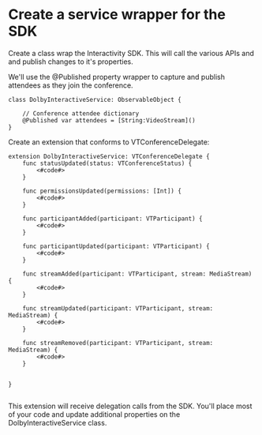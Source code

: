 # Create a service wrapper for the SDK

Create a class wrap the Interactivity SDK.  This will call the various APIs and and publish changes to it's properties.

We'll use the @Published property wrapper to capture  and publish attendees as they join the conference.

```
class DolbyInteractiveService: ObservableObject {

    // Conference attendee dictionary
    @Published var attendees = [String:VideoStream]()
}
```

Create an extension that conforms to VTConferenceDelegate:

```
extension DolbyInteractiveService: VTConferenceDelegate {
    func statusUpdated(status: VTConferenceStatus) {
        <#code#>
    }
    
    func permissionsUpdated(permissions: [Int]) {
        <#code#>
    }
    
    func participantAdded(participant: VTParticipant) {
        <#code#>
    }
    
    func participantUpdated(participant: VTParticipant) {
        <#code#>
    }
    
    func streamAdded(participant: VTParticipant, stream: MediaStream) {
        <#code#>
    }
    
    func streamUpdated(participant: VTParticipant, stream: MediaStream) {
        <#code#>
    }
    
    func streamRemoved(participant: VTParticipant, stream: MediaStream) {
        <#code#>
    }
    
    
}


```

This extension will receive delegation calls from the SDK. You'll place most of your code and update additional properties on the DolbyInteractiveService class. &#x20;
